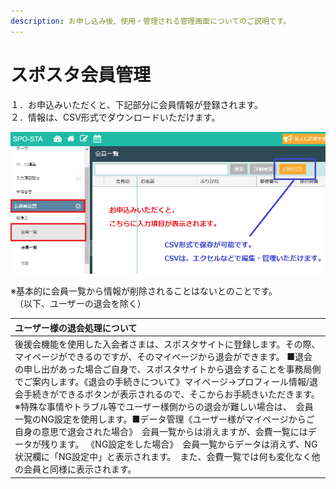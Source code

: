 ```yaml
---
description: お申し込み後、使用・管理される管理画面についてのご説明です。
---
```


# スポスタ会員管理

１．お申込みいただくと、下記部分に会員情報が登録されます。  
２．情報は、CSV形式でダウンロードいただけます。

![](.gitbook/assets/fireshot-capture-33-suposuta-pji-httpsspo-stacomcontactmemberlist.png)

  
※基本的に会員一覧から情報が削除されることはないとのことです。  
　（以下、ユーザーの退会を除く）

| ユーザー様の退会処理について |
| :--- |
| 後援会機能を使用した入会者さまは、スポスタサイトに登録します。その際、マイページができるのですが、そのマイページから退会ができます。 ■退会の申し出があった場合ご自身で、スポスタサイトから退会することを事務局側でご案内します。《退会の手続きについて》マイページ→プロフィール情報/退会手続きができるボタンが表示されるので、そこからお手続きいただきます。※特殊な事情やトラブル等でユーザー様側からの退会が難しい場合は、　会員一覧のNG設定を使用します。■データ管理《ユーザー様がマイページからご自身の意思で退会された場合》　会員一覧からは消えますが、会費一覧にはデータが残ります。 《NG設定をした場合》　会員一覧からデータは消えず、NG状況欄に「NG設定中」と表示されます。　また、会費一覧では何も変化なく他の会員と同様に表示されます。 |



